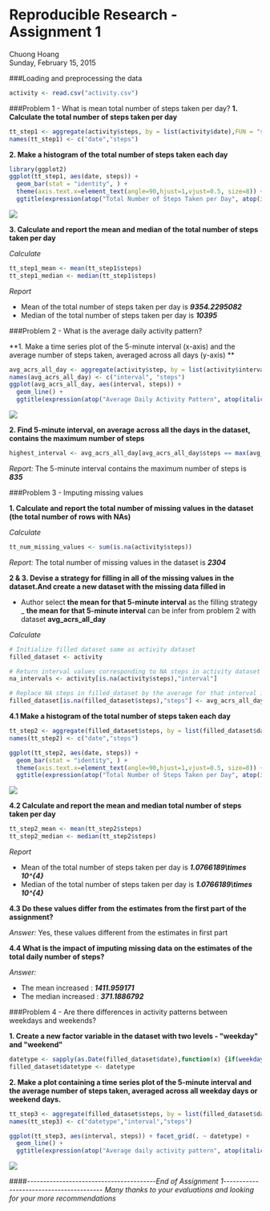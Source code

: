 # Reproducible Research - Assignment 1
Chuong Hoang  
Sunday, February 15, 2015  

###Loading and preprocessing the data


```r
activity <- read.csv("activity.csv")
```

###Problem 1 - What is mean total number of steps taken per day?
**1. Calculate the total number of steps taken per day**


```r
tt_step1 <- aggregate(activity$steps, by = list(activity$date),FUN = "sum",na.rm=TRUE)
names(tt_step1) <- c("date","steps")
```

**2. Make a histogram of the total number of steps taken each day**


```r
library(ggplot2)
ggplot(tt_step1, aes(date, steps)) + 
  geom_bar(stat = "identity", ) +
  theme(axis.text.x=element_text(angle=90,hjust=1,vjust=0.5, size=8)) +
  ggtitle(expression(atop("Total Number of Steps Taken per Day", atop(italic("Oct-01-2012 to Nov-30-2012")))))
```

![](PA1_template_files/figure-html/unnamed-chunk-3-1.png) 

**3. Calculate and report the mean and median of the total number of steps taken per day**

*Calculate*


```r
tt_step1_mean <- mean(tt_step1$steps)
tt_step1_median <- median(tt_step1$steps)
```

*Report*

- Mean of the total number of steps taken per day is ***9354.2295082***
- Median of the total number of steps taken per day is ***10395***

###Problem 2 - What is the average daily activity pattern?

**1. Make a time series plot of the 5-minute interval (x-axis) and the average number of steps taken, averaged across all days (y-axis) **


```r
avg_acrs_all_day <- aggregate(activity$step, by = list(activity$interval),FUN = "mean",na.rm=TRUE)
names(avg_acrs_all_day) <- c("interval", "steps")
ggplot(avg_acrs_all_day, aes(interval, steps)) + 
  geom_line() + 
  ggtitle(expression(atop("Average Daily Activity Pattern", atop(italic("Oct-01-2012 to Nov-30-2012")))))
```

![](PA1_template_files/figure-html/unnamed-chunk-5-1.png) 

**2. Find 5-minute interval, on average across all the days in the dataset, contains the maximum number of steps**


```r
highest_interval <- avg_acrs_all_day[avg_acrs_all_day$steps == max(avg_acrs_all_day$steps),"interval"]
```

*Report:* The 5-minute interval contains the maximum number of steps is ***835***

###Problem 3 - Imputing missing values

**1. Calculate and report the total number of missing values in the dataset (the total number of rows with NAs)**

*Calculate*


```r
tt_num_missing_values <- sum(is.na(activity$steps))
```

*Report:* The total number of missing values in the dataset is ***2304***


**2 & 3. Devise a strategy for filling in all of the missing values in the dataset.And create a new dataset with the missing data filled in**
- Author select **the mean for that 5-minute interval** as the filling strategy
_ **the mean for that 5-minute interval** can be infer from problem 2 with dataset **avg_acrs_all_day**

*Calculate*


```r
# Initialize filled dataset same as activity dataset
filled_dataset <- activity 

# Return interval values corresponding to NA steps in activity dataset
na_intervals <- activity[is.na(activity$steps),"interval"]

# Replace NA steps in filled_dataset by the average for that interval in avg_acrs_all_day dataset
filled_dataset[is.na(filled_dataset$steps),"steps"] <- avg_acrs_all_day[match(na_intervals,avg_acrs_all_day$interval),"steps"]
```

**4.1 Make a histogram of the total number of steps taken each day**


```r
tt_step2 <- aggregate(filled_dataset$steps, by = list(filled_dataset$date),FUN = "sum",na.rm=TRUE)
names(tt_step2) <- c("date","steps")

ggplot(tt_step2, aes(date, steps)) + 
  geom_bar(stat = "identity", ) +
  theme(axis.text.x=element_text(angle=90,hjust=1,vjust=0.5, size=8)) +
  ggtitle(expression(atop("Total Number of Steps Taken per Day", atop(italic("Oct-01-2012 to Nov-30-2012")))))
```

![](PA1_template_files/figure-html/unnamed-chunk-9-1.png) 

**4.2 Calculate and report the mean and median total number of steps taken per day**


```r
tt_step2_mean <- mean(tt_step2$steps)
tt_step2_median <- median(tt_step2$steps)
```

*Report*

- Mean of the total number of steps taken per day is ***1.0766189\times 10^{4}***
- Median of the total number of steps taken per day is ***1.0766189\times 10^{4}***

**4.3 Do these values differ from the estimates from the first part of the assignment?**

*Answer:* Yes, these values different from the estimates in first part

**4.4 What is the impact of imputing missing data on the estimates of the total daily number of steps?**

*Answer:* 

- The mean increased : ***1411.959171***
- The median increased : ***371.1886792***

###Problem 4 - Are there differences in activity patterns between weekdays and weekends?

**1. Create a new factor variable in the dataset with two levels - "weekday" and "weekend"**


```r
datetype <- sapply(as.Date(filled_dataset$date),function(x) {if(weekdays(x) %in% c("Saturday","Sunday")) "weekends" else "weekdays"})
filled_dataset$datetype <- datetype
```

**2. Make a plot containing a time series plot of the 5-minute interval and the average number of steps taken, averaged across all weekday days or weekend days.**


```r
tt_step3 <- aggregate(filled_dataset$steps, by = list(filled_dataset$datetype, filled_dataset$interval),FUN = "mean",na.rm=TRUE)
names(tt_step3) <- c("datetype","interval","steps")

ggplot(tt_step3, aes(interval, steps)) + facet_grid(. ~ datetype) +
  geom_line() +
  ggtitle(expression(atop("Average daily activity pattern", atop(italic("Weekends vs Weekdays")))))
```

![](PA1_template_files/figure-html/unnamed-chunk-12-1.png) 

####----------------------------------------*End of Assignment 1*----------------------------------------
*Many thanks to your evaluations and looking for your more recommendations*
